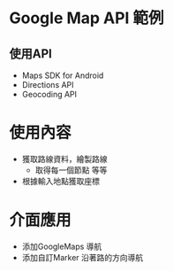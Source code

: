 # Google Map API 範例

## 使用API
- Maps SDK for Android
- Directions API 
- Geocoding API

# 使用內容
- 獲取路線資料，繪製路線
  - 取得每一個節點 等等
- 根據輸入地點獲取座標

# 介面應用
- 添加GoogleMaps 導航
- 添加自訂Marker 沿著路的方向導航

